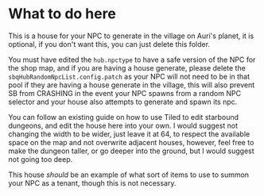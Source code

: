 # What to do here

This is a house for your NPC to generate in the village on Auri's planet, it is optional, if you don't want this, you can just delete this folder.

You must have edited the `hub.npctype` to have a safe version of the NPC for the shop map, and if you are having a house generate, please delete the `sbqHubRandomNpcList.config.patch` as your NPC will not need to be in that pool if they are having a house generate in the village, this will also prevent SB from CRASHING in the event your NPC spawns from a random NPC selector and your house also attempts to generate and spawn its npc.

You can follow an existing guide on how to use Tiled to edit starbound dungeons, and edit the house here into your own. I would suggest not changing the width to be wider, just leave it at 64, to respect the available space on the map and not overwrite adjacent houses, however, feel free to make the dungeon taller, or go deeper into the ground, but I would suggest not going too deep.

This house *should* be an example of what sort of items to use to summon your NPC as a tenant, though this is not necessary.
